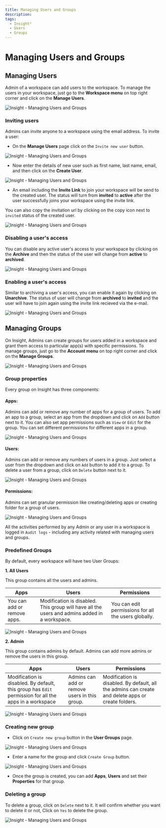 ```yaml
---
title: Managing Users and Groups
description: 
tags:
  - Insight²
  - Users
  - Groups
---
```


# Managing Users and Groups

## Managing Users

Admin of a workspace can add users to the workspace. To manage the users in your workspace, just go to the **Workspace menu** on top right corner and click on the **Manage Users**.



![Insight - Managing Users and Groups](/_images/insight2/tutorial/manage-users-groups/menu1.png)



### Inviting users

Admins can invite anyone to a workspace using the email address. To invite a user:

- On the **Manage Users** page click on the `Invite new user` button.



![Insight - Managing Users and Groups](/_images/insight2/tutorial/manage-users-groups/userspage.png)



- Now enter the details of new user such as first name, last name, email, and then click on the **Create User**.



![Insight - Managing Users and Groups](/_images/insight2/tutorial/manage-users-groups/addnewuser.png)



- An email including the **Invite Link** to join your workspace will be send to the created user. The status will turn from **invited** to **active** after the user successfully joins your workspace using the invite link.



You can also copy the invitation url by clicking on the copy icon next to `invited` status of the created user.





![Insight - Managing Users and Groups](/_images/insight2/tutorial/manage-users-groups/status.png)



### Disabling a user's access

You can disable any active user's access to your workspace by clicking on the **Archive** and then the status of the user will change from **active** to **archived**.



![Insight - Managing Users and Groups](/_images/insight2/tutorial/manage-users-groups/archived.png)


### Enabling a user's access

Similar to archiving a user's access, you can enable it again by clicking on **Unarchive**. The status of user will change from **archived** to **invited** and the user will have to join again using the invite link recieved via the e-mail.



![Insight - Managing Users and Groups](/_images/insight2/tutorial/manage-users-groups/status.png)



## Managing Groups

On Insight, Admins can create groups for users added in a workspace and grant them access to particular app(s) with specific permissions. To manage groups, just go to the **Account menu** on top right corner and click on the **Manage Groups**.



![Insight - Managing Users and Groups](/_images/insight2/tutorial/manage-users-groups/menu2.png)



### Group properties

Every group on Insight has three components:

#### Apps:

Admins can add or remove any number of apps for a group of users. To add an app to a group, select an app from the dropdown and click on `Add` button next to it. You can also set app permissions such as `View` or `Edit` for the group. You can set different permissions for different apps in a group.



![Insight - Managing Users and Groups](/_images/insight2/tutorial/manage-users-groups/apps.png)



#### Users:

Admins can add or remove any numbers of users in a group. Just select a user from the dropdown and click on `Add` button to add it to a group. To delete a user from a group, click on `Delete` button next to it.



![Insight - Managing Users and Groups](/_images/insight2/tutorial/manage-users-groups/users.png)



#### Permissions:

Admins can set granular permission like creating/deleting apps or creating folder for a group of users.



![Insight - Managing Users and Groups](/_images/insight2/tutorial/manage-users-groups/permissions.png)





All the activities performed by any Admin or any user in a workspace is logged in `Audit logs` - including any activity related with managing users and groups.



### Predefined Groups

By default, every workspace will have two User Groups:

**1. All Users**

This group contains all the users and admins.

| Apps | Users | Permissions |
| ----------- | ----------- | ----------- |
| You can add or remove apps. | Modification is disabled. This group will have all the users and admins added in a workspace. | You can edit permissions for all the users globally. |



![Insight - Managing Users and Groups](/_images/insight2/tutorial/manage-users-groups/allusers.png)



**2. Admin**

This group contains admins by default. Admins can add more admins or remove the users in this group.

| Apps | Users | Permissions |
| ----------- | ----------- | ----------- |
| Modification is disabled. By default, this group has `Edit` permission for all the apps in a workspace  | Admins can add or remove users in this group. | Modification is disabled. By default, all the admins can create and delete apps or create folders. |



![Insight - Managing Users and Groups](/_images/insight2/tutorial/manage-users-groups/admin.png)



### Creating new group

- Click on `Create new group` button in the **User Groups** page.



![Insight - Managing Users and Groups](/_images/insight2/tutorial/manage-users-groups/newgroup1.png)



- Enter a name for the group and click `Create Group` button.



![Insight - Managing Users and Groups](/_images/insight2/tutorial/manage-users-groups/newgroup2.png)



- Once the group is created, you can add **Apps**, **Users** and set their **Properties** for that group.

### Deleting a group

To delete a group, click on `Delete` next to it. It will confirm whether you want to delete it or not, Click on `Yes` to delete the group.



![Insight - Managing Users and Groups](/_images/insight2/tutorial/manage-users-groups/deletegroup.png)


